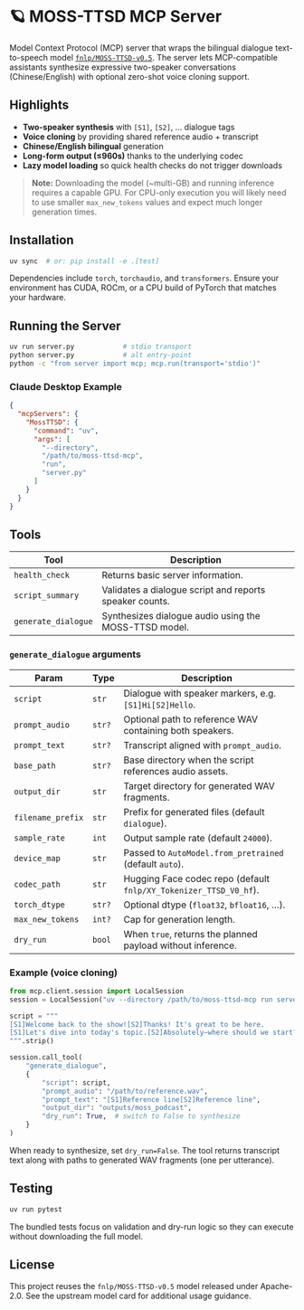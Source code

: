 # 🪐 MOSS-TTSD MCP Server

Model Context Protocol (MCP) server that wraps the bilingual dialogue text-to-speech model [`fnlp/MOSS-TTSD-v0.5`](https://huggingface.co/fnlp/MOSS-TTSD-v0.5). The server lets MCP-compatible assistants synthesize expressive two-speaker conversations (Chinese/English) with optional zero-shot voice cloning support.

## Highlights

- **Two-speaker synthesis** with `[S1]`, `[S2]`, … dialogue tags
- **Voice cloning** by providing shared reference audio + transcript
- **Chinese/English bilingual** generation
- **Long-form output (≤960s)** thanks to the underlying codec
- **Lazy model loading** so quick health checks do not trigger downloads

> **Note:** Downloading the model (~multi-GB) and running inference requires a capable GPU. For CPU-only execution you will likely need to use smaller `max_new_tokens` values and expect much longer generation times.

## Installation

```bash
uv sync  # or: pip install -e .[test]
```

Dependencies include `torch`, `torchaudio`, and `transformers`. Ensure your environment has CUDA, ROCm, or a CPU build of PyTorch that matches your hardware.

## Running the Server

```bash
uv run server.py            # stdio transport
python server.py            # alt entry-point
python -c "from server import mcp; mcp.run(transport='stdio')"
```

### Claude Desktop Example

```json
{
  "mcpServers": {
    "MossTTSD": {
      "command": "uv",
      "args": [
        "--directory",
        "/path/to/moss-ttsd-mcp",
        "run",
        "server.py"
      ]
    }
  }
}
```

## Tools

| Tool | Description |
| --- | --- |
| `health_check` | Returns basic server information. |
| `script_summary` | Validates a dialogue script and reports speaker counts. |
| `generate_dialogue` | Synthesizes dialogue audio using the MOSS-TTSD model. |

### `generate_dialogue` arguments

| Param | Type | Description |
| --- | --- | --- |
| `script` | `str` | Dialogue with speaker markers, e.g. `[S1]Hi[S2]Hello`. |
| `prompt_audio` | `str?` | Optional path to reference WAV containing both speakers. |
| `prompt_text` | `str?` | Transcript aligned with `prompt_audio`. |
| `base_path` | `str?` | Base directory when the script references audio assets. |
| `output_dir` | `str` | Target directory for generated WAV fragments. |
| `filename_prefix` | `str` | Prefix for generated files (default `dialogue`). |
| `sample_rate` | `int` | Output sample rate (default `24000`). |
| `device_map` | `str` | Passed to `AutoModel.from_pretrained` (default `auto`). |
| `codec_path` | `str` | Hugging Face codec repo (default `fnlp/XY_Tokenizer_TTSD_V0_hf`). |
| `torch_dtype` | `str?` | Optional dtype (`float32`, `bfloat16`, …). |
| `max_new_tokens` | `int?` | Cap for generation length. |
| `dry_run` | `bool` | When `true`, returns the planned payload without inference. |

### Example (voice cloning)

```python
from mcp.client.session import LocalSession
session = LocalSession("uv --directory /path/to/moss-ttsd-mcp run server.py")

script = """
[S1]Welcome back to the show![S2]Thanks! It's great to be here.
[S1]Let's dive into today's topic.[S2]Absolutely—where should we start?
""".strip()

session.call_tool(
    "generate_dialogue",
    {
        "script": script,
        "prompt_audio": "/path/to/reference.wav",
        "prompt_text": "[S1]Reference line[S2]Reference line",
        "output_dir": "outputs/moss_podcast",
        "dry_run": True,  # switch to False to synthesize
    }
)
```

When ready to synthesize, set `dry_run=False`. The tool returns transcript text along with paths to generated WAV fragments (one per utterance).

## Testing

```bash
uv run pytest
```

The bundled tests focus on validation and dry-run logic so they can execute without downloading the full model.

## License

This project reuses the `fnlp/MOSS-TTSD-v0.5` model released under Apache-2.0. See the upstream model card for additional usage guidance.
